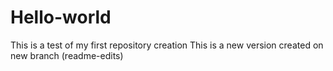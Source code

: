 # Hello-world
This is a test of my first repository creation
This is a new version created on new branch (readme-edits)
